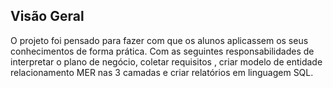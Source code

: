 <h2>Visão Geral </h2>
<p>
  O projeto foi pensado para fazer com que os alunos aplicassem os seus conhecimentos  de forma prática.  Com as seguintes responsabilidades  de interpretar o plano de negócio, coletar requisitos , criar  modelo de entidade relacionamento MER  nas 3 camadas e criar relatórios em linguagem SQL.
</p>